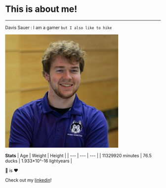 # This is about me!
---

Davis Sauer
 : I am a gamer
`but I also like to hike`

![Me!](https://github.com/Asiadav/EE-201/blob/aboutME/aboutME/Headshot%202022.jpg)

**Stats** 
| Age | Weight | Height |
| --- | --- | --- |
| 11329920 minutes | 76.5 ducks | 1.933*10^-16 lightyears |

:bread: is :hearts:

Check out my [linkedin](https://www.youtube.com/watch?v=a3Z7zEc7AXQ)!



